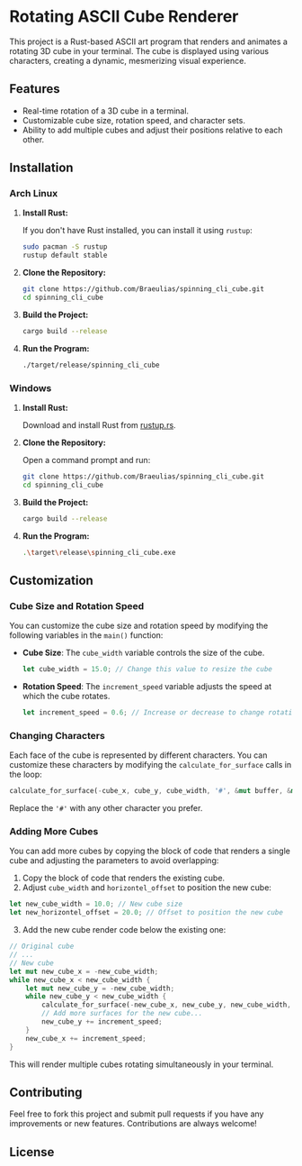 # Rotating ASCII Cube Renderer

This project is a Rust-based ASCII art program that renders and animates a rotating 3D cube in your terminal. The cube is displayed using various characters, creating a dynamic, mesmerizing visual experience.

## Features

- Real-time rotation of a 3D cube in a terminal.
- Customizable cube size, rotation speed, and character sets.
- Ability to add multiple cubes and adjust their positions relative to each other.

## Installation

### Arch Linux

1. **Install Rust:**

   If you don't have Rust installed, you can install it using `rustup`:

   ```bash
   sudo pacman -S rustup
   rustup default stable
   ```

2. **Clone the Repository:**

   ```bash
   git clone https://github.com/Braeulias/spinning_cli_cube.git
   cd spinning_cli_cube
   ```

3. **Build the Project:**

   ```bash
   cargo build --release
   ```

4. **Run the Program:**

   ```bash
   ./target/release/spinning_cli_cube
   ```

### Windows

1. **Install Rust:**

   Download and install Rust from [rustup.rs](https://rustup.rs/).

2. **Clone the Repository:**

   Open a command prompt and run:

   ```bash
   git clone https://github.com/Braeulias/spinning_cli_cube.git
   cd spinning_cli_cube
   ```

3. **Build the Project:**

   ```bash
   cargo build --release
   ```

4. **Run the Program:**

   ```bash
   .\target\release\spinning_cli_cube.exe
   ```

## Customization

### Cube Size and Rotation Speed

You can customize the cube size and rotation speed by modifying the following variables in the `main()` function:

- **Cube Size**: The `cube_width` variable controls the size of the cube.

  ```rust
  let cube_width = 15.0; // Change this value to resize the cube
  ```

- **Rotation Speed**: The `increment_speed` variable adjusts the speed at which the cube rotates.

  ```rust
  let increment_speed = 0.6; // Increase or decrease to change rotation speed
  ```

### Changing Characters

Each face of the cube is represented by different characters. You can customize these characters by modifying the `calculate_for_surface` calls in the loop:

```rust
calculate_for_surface(-cube_x, cube_y, cube_width, '#', &mut buffer, &mut z_buffer, width, height, a, b, c, distance_from_cam, k1, horizontel_offset);
```

Replace the `'#'` with any other character you prefer.

### Adding More Cubes

You can add more cubes by copying the block of code that renders a single cube and adjusting the parameters to avoid overlapping:

1. Copy the block of code that renders the existing cube.
2. Adjust `cube_width` and `horizontel_offset` to position the new cube:

```rust
let new_cube_width = 10.0; // New cube size
let new_horizontel_offset = 20.0; // Offset to position the new cube
```

3. Add the new cube render code below the existing one:

```rust
// Original cube
// ...
// New cube
let mut new_cube_x = -new_cube_width;
while new_cube_x < new_cube_width {
    let mut new_cube_y = -new_cube_width;
    while new_cube_y < new_cube_width {
        calculate_for_surface(-new_cube_x, new_cube_y, new_cube_width, '%', &mut buffer, &mut z_buffer, width, height, a, b, c, distance_from_cam, k1, new_horizontel_offset);
        // Add more surfaces for the new cube...
        new_cube_y += increment_speed;
    }
    new_cube_x += increment_speed;
}
```

This will render multiple cubes rotating simultaneously in your terminal.

## Contributing

Feel free to fork this project and submit pull requests if you have any improvements or new features. Contributions are always welcome!

## License

